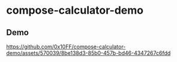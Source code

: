 # compose-calculator-demo

## Demo
https://github.com/0x10FF/compose-calculator-demo/assets/570039/8be138d3-85b0-457b-bd46-4347267c6fdd

